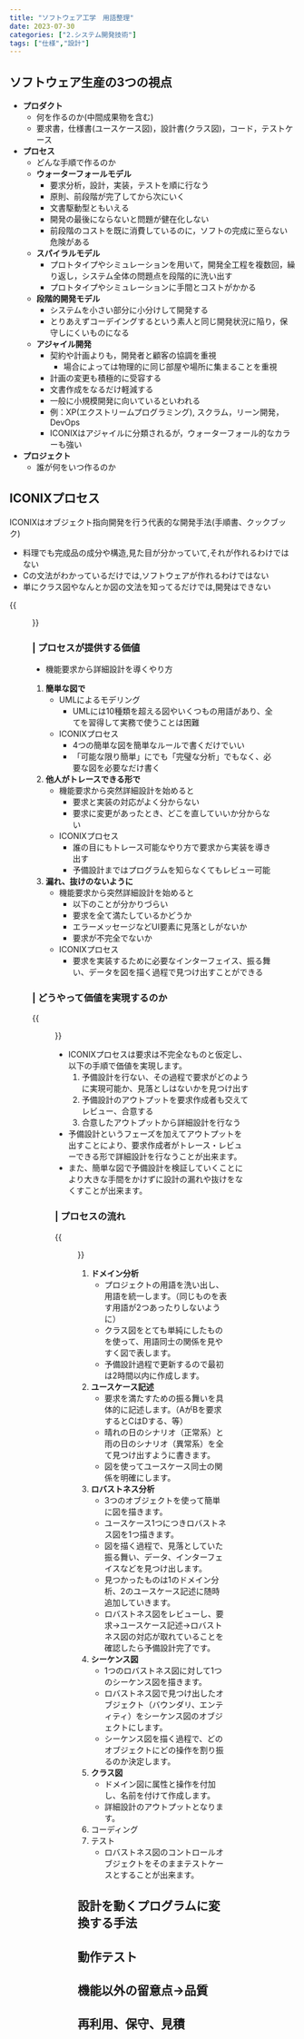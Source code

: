 ```yaml
---
title: "ソフトウェア工学　用語整理"
date: 2023-07-30
categories: ["2.システム開発技術"]
tags: ["仕様","設計"]
---
```

## ソフトウェア生産の3つの視点
- **プロダクト**
    - 何を作るのか(中間成果物を含む)
    - 要求書，仕様書(ユースケース図)，設計書(クラス図)，コード，テストケース
- **プロセス**
    - どんな手順で作るのか
    - **ウォーターフォールモデル**
        - 要求分析，設計，実装，テストを順に行なう
        - 原則、前段階が完了してから次にいく
        - 文書駆動型ともいえる
        - 開発の最後にならないと問題が健在化しない
        - 前段階のコストを既に消費しているのに，ソフトの完成に至らない危険がある
    - **スパイラルモデル**
        - プロトタイプやシミュレーションを用いて，開発全工程を複数回，繰り返し，システム全体の問題点を段階的に洗い出す
        - プロトタイプやシミュレーションに手間とコストがかかる
    - **段階的開発モデル**
        - システムを小さい部分に小分けして開発する
        - とりあえずコーデイングするという素人と同じ開発状況に陥り，保守しにくいものになる
    - **アジャイル開発**
        - 契約や計画よりも，開発者と顧客の協調を重視
            - 場合によっては物理的に同じ部屋や場所に集まることを重視
        - 計画の変更も積極的に受容する
        - 文書作成をなるだけ軽減する
        - 一般に小規模開発に向いているといわれる
        - 例：XP(エクストリームプログラミング), スクラム，リーン開発，DevOps
        - ICONIXはアジャイルに分類されるが，ウォーターフォール的なカラーも強い
- **プロジェクト**
    - 誰が何をいつ作るのか

## ICONIXプロセス

ICONIXはオブジェクト指向開発を行う代表的な開発手法(手順書、クックブック)
- 料理でも完成品の成分や構造,見た目が分かっていて,それが作れるわけではない
- Cの文法がわかっているだけでは,ソフトウェアが作れるわけではない
- 単にクラス図やなんとか図の文法を知ってるだけでは,開発はできない

{{<figure src="https://inusarukiji139.github.io/post/software_development/ICONIX.png" alt="ICONIX" width="75%">}}


### | プロセスが提供する価値
- 機能要求から詳細設計を導くやり方
1. **簡単な図で**
    - UMLによるモデリング
        - UMLには10種類を超える図やいくつもの用語があり、全てを習得して実務で使うことは困難
    - ICONIXプロセス
        - 4つの簡単な図を簡単なルールで書くだけでいい
        - 「可能な限り簡単」にでも「完璧な分析」でもなく、必要な図を必要なだけ書く
2. **他人がトレースできる形で**
    - 機能要求から突然詳細設計を始めると
        - 要求と実装の対応がよく分からない
        - 要求に変更があったとき、どこを直していいか分からない
    - ICONIXプロセス
        - 誰の目にもトレース可能なやり方で要求から実装を導き出す
        - 予備設計まではプログラムを知らなくてもレビュー可能
3. **漏れ、抜けのないように**
    - 機能要求から突然詳細設計を始めると
        - 以下のことが分かりづらい
        - 要求を全て満たしているかどうか
        - エラーメッセージなどUI要素に見落としがないか
        - 要求が不完全でないか
    - ICONIXプロセス
        - 要求を実装するために必要なインターフェイス、振る舞い、データを図を描く過程で見つけ出すことができる

### | どうやって価値を実現するのか

{{<figure src="https://inusarukiji139.github.io/post/software_development/ICONIX2.png" alt="ICONIX" width="75%">}}
- ICONIXプロセスは要求は不完全なものと仮定し、以下の手順で価値を実現します。
    1. 予備設計を行ない、その過程で要求がどのように実現可能か、見落としはないかを見つけ出す
    2. 予備設計のアウトプットを要求作成者も交えてレビュー、合意する
    3. 合意したアウトプットから詳細設計を行なう
- 予備設計というフェーズを加えてアウトプットを出すことにより、要求作成者がトレース・レビューできる形で詳細設計を行なうことが出来ます。
- また、簡単な図で予備設計を検証していくことにより大きな手間をかけずに設計の漏れや抜けをなくすことが出来ます。

### | プロセスの流れ

{{<figure src="https://inusarukiji139.github.io/post/software_development/ICONIX3.png" alt="ICONIX" width="75%">}}

1. **ドメイン分析**
    - プロジェクトの用語を洗い出し、用語を統一します。（同じものを表す用語が2つあったりしないように）
    - クラス図をとても単純にしたものを使って、用語同士の関係を見やすく図で表します。
    - 予備設計過程で更新するので最初は2時間以内に作成します。
2. **ユースケース記述**
    - 要求を満たすための振る舞いを具体的に記述します。（AがBを要求するとCはDする、等）
    - 晴れの日のシナリオ（正常系）と雨の日のシナリオ（異常系）を全て見つけ出すように書きます。
    - 図を使ってユースケース同士の関係を明確にします。
3. **ロバストネス分析**
    - 3つのオブジェクトを使って簡単に図を描きます。
    - ユースケース1つにつきロバストネス図を1つ描きます。
    - 図を描く過程で、見落としていた振る舞い、データ、インターフェイスなどを見つけ出します。
    - 見つかったものは1のドメイン分析、2のユースケース記述に随時追加していきます。
    - ロバストネス図をレビューし、要求→ユースケース記述→ロバストネス図の対応が取れていることを確認したら予備設計完了です。
4. **シーケンス図**
    - 1つのロバストネス図に対して1つのシーケンス図を描きます。
    - ロバストネス図で見つけ出したオブジェクト（バウンダリ、エンティティ）をシーケンス図のオブジェクトにします。
    - シーケンス図を描く過程で、どのオブジェクトにどの操作を割り振るのか決定します。
5. **クラス図**
    - ドメイン図に属性と操作を付加し、名前を付けて作成します。
    - 詳細設計のアウトプットとなります。
6. コーディング
7. テスト
    - ロバストネス図のコントロールオブジェクトをそのままテストケースとすることが出来ます。

## 設計を動くプログラムに変換する手法
## 動作テスト
## 機能以外の留意点→品質
## 再利用、保守、見積